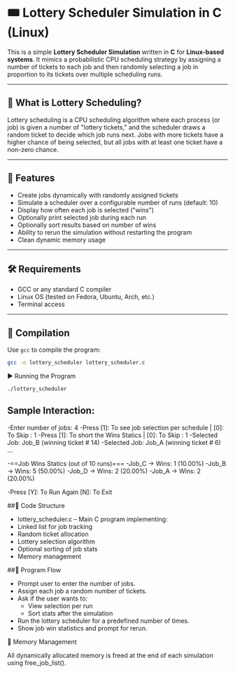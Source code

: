 # 🎟️ Lottery Scheduler Simulation in C (Linux)

This is a simple **Lottery Scheduler Simulation** written in **C** for **Linux-based systems**. It mimics a probabilistic CPU scheduling strategy by assigning a number of tickets to each job and then randomly selecting a job in proportion to its tickets over multiple scheduling runs.

---

## 🧠 What is Lottery Scheduling?

Lottery scheduling is a CPU scheduling algorithm where each process (or job) is given a number of "lottery tickets," and the scheduler draws a random ticket to decide which job runs next. 
Jobs with more tickets have a higher chance of being selected, but all jobs with at least one ticket have a non-zero chance.

---

## 📌 Features

- Create jobs dynamically with randomly assigned tickets
- Simulate a scheduler over a configurable number of runs (default: 10)
- Display how often each job is selected ("wins")
- Optionally print selected job during each run
- Optionally sort results based on number of wins
- Ability to rerun the simulation without restarting the program
- Clean dynamic memory usage

---

## 🛠 Requirements

- GCC or any standard C compiler
- Linux OS (tested on Fedora, Ubuntu, Arch, etc.)
- Terminal access

---

## 🔧 Compilation

Use `gcc` to compile the program:

```bash
gcc -o lottery_scheduler lottery_scheduler.c
```
▶️ Running the Program
```bash
./lottery_scheduler
```
## Sample Interaction:

-Enter number of jobs: 4
-Press [1]: To see job selection per schedule  | [0]: To Skip : 1
-Press [1]: To short the Wins Statics | [0]: To Skip : 1
-Selected Job: Job_B (winning ticket # 14)
-Selected Job: Job_A (winning ticket # 6)
...

-==Job Wins Statics (out of 10 runs)===
-Job_C -> Wins: 1 (10.00%)
-Job_B -> Wins: 5 (50.00%)
-Job_D -> Wins: 2 (20.00%)
-Job_A -> Wins: 2 (20.00%)

-Press [Y]: To Run Again [N]: To Exit

##📁 Code Structure

  -  lottery_scheduler.c – Main C program implementing:
  -    Linked list for job tracking
  -    Random ticket allocation
  -    Lottery selection algorithm
  -    Optional sorting of job stats
  -    Memory management

##🔄 Program Flow

   - Prompt user to enter the number of jobs.
   - Assign each job a random number of tickets.
   - Ask if the user wants to:
       - View selection per run
       - Sort stats after the simulation
   - Run the lottery scheduler for a predefined number of times.
   - Show job win statistics and prompt for rerun.

🧼 Memory Management

All dynamically allocated memory is freed at the end of each simulation using free_job_list().
